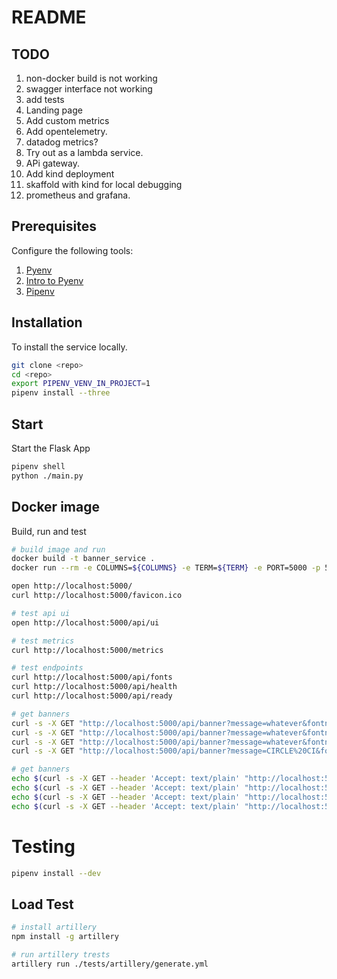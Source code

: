# README

## TODO
1) non-docker build is not working
1) swagger interface not working
1) add tests
1) Landing page
1) Add custom metrics
1) Add opentelemetry.  
1) datadog metrics? 
1) Try out as a lambda service.
1) APi gateway. 
1) Add kind deployment 
1) skaffold with kind for local debugging
1) prometheus and grafana.

## Prerequisites

Configure the following tools:

1. [Pyenv](https://github.com/pyenv/pyenv)
1. [Intro to Pyenv](https://realpython.com/intro-to-pyenv/)
1. [Pipenv](https://realpython.com/pipenv-guide/)

## Installation

To install the service locally.

```sh
git clone <repo>
cd <repo>
export PIPENV_VENV_IN_PROJECT=1
pipenv install --three
```

## Start
Start the Flask App

```sh
pipenv shell
python ./main.py
```

## Docker image
Build, run and test
```sh
# build image and run 
docker build -t banner_service .
docker run --rm -e COLUMNS=${COLUMNS} -e TERM=${TERM} -e PORT=5000 -p 5000:5000 banner_service

open http://localhost:5000/
curl http://localhost:5000/favicon.ico

# test api ui
open http://localhost:5000/api/ui

# test metrics
curl http://localhost:5000/metrics

# test endpoints
curl http://localhost:5000/api/fonts
curl http://localhost:5000/api/health
curl http://localhost:5000/api/ready

# get banners
curl -s -X GET "http://localhost:5000/api/banner?message=whatever&fontname=cuddly&width=165"
curl -s -X GET "http://localhost:5000/api/banner?message=whatever&fontname=cuddly&width=$COLUMNS"
curl -s -X GET "http://localhost:5000/api/banner?message=whatever&fontname=cuddly&width=0"
curl -s -X GET "http://localhost:5000/api/banner?message=CIRCLE%20CI&fontname=knight4&width=$COLUMNS"

# get banners 
echo $(curl -s -X GET --header 'Accept: text/plain' "http://localhost:5000/api/banner?message=whatever&fontname=cuddly&width=165" | sed 's/^\"\(.*\)\"$/\1/' )        
echo $(curl -s -X GET --header 'Accept: text/plain' "http://localhost:5000/api/banner?message=whatever&fontname=cuddly&width=$COLUMNS" | sed 's/^\"\(.*\)\"$/\1/' ) 
echo $(curl -s -X GET --header 'Accept: text/plain' "http://localhost:5000/api/banner?message=whatever&fontname=cuddly&width=0" | sed 's/^\"\(.*\)\"$/\1/' ) 
echo $(curl -s -X GET --header 'Accept: text/plain' "http://localhost:5000/api/banner?message=CIRCLE%20CI&fontname=knight4&width=$COLUMNS" | sed 's/^\"\(.*\)\"$/\1/' )
```
# Testing
```sh
pipenv install --dev

```
## Load Test
```sh
# install artillery
npm install -g artillery

# run artillery trests
artillery run ./tests/artillery/generate.yml
```